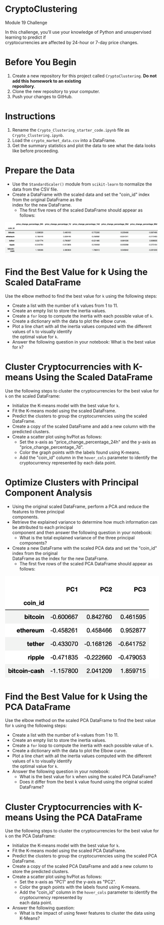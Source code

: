 # CryptoClustering
Module 19 Challenge

In this challenge, you'll use your knowledge of Python and unsupervised learning to predict if \
cryptocurrencies are affected by 24-hour or 7-day price changes.
#
# Before You Begin
1. Create a new repository for this project called `CryptoClustering`. **Do not add this homework to an existing \
repository**.
2. Clone the new repository to your computer.
3. Push your changes to GitHub.
#
# Instructions
1. Rename the `Crypto_Clustering_starter_code.ipynb` file as `Crypto_Clustering.ipynb`.
2. Load the `crypto_market_data.csv` into a DataFrame.
3. Get the summary statistics and plot the data to see what the data looks like before proceeding.
#
# Prepare the Data
* Use the `StandardScaler()` module from `scikit-learn` to normalize the data from the CSV file.
* Create a DataFrame with the scaled data and set the "coin_id" index from the original DataFrame as the \
index for the new DataFrame.
    * The first five rows of the scaled DataFrame should appear as follows:

![alt text](images/image.png)

#
# Find the Best Value for k Using the Scaled DataFrame
Use the elbow method to find the best value for `k` using the following steps:
* Create a list with the number of k values from 1 to 11.
* Create an empty list to store the inertia values.
* Create a `for` loop to compute the inertia with each possible value of `k`.
* Create a dictionary with the data to plot the elbow curve.
* Plot a line chart with all the inertia values computed with the different values of `k` to visually identify \
the optimal value for `k`.
* Answer the following question in your notebook: What is the best value for `k`?

#
# Cluster Cryptocurrencies with K-means Using the Scaled DataFrame
Use the following steps to cluster the cryptocurrencies for the best value for `k` on the scaled DataFrame:
* Initialize the K-means model with the best value for `k`.
* Fit the K-means model using the scaled DataFrame.
* Predict the clusters to group the cryptocurrencies using the scaled DataFrame.
* Create a copy of the scaled DataFrame and add a new column with the predicted clusters.
* Create a scatter plot using hvPlot as follows:
    * Set the x-axis as "price_change_percentage_24h" and the y-axis as "price_change_percentage_7d".
    * Color the graph points with the labels found using K-means.
    * Add the "coin_id" column in the `hover_cols` parameter to identify the cryptocurrency represented by each data point.

#
# Optimize Clusters with Principal Component Analysis
* Using the original scaled DataFrame, perform a PCA and reduce the features to three principal \
components.
* Retrieve the explained variance to determine how much information can be attributed to each principal \
component and then answer the following question in your notebook:
    * What is the total explained variance of the three principal components?
* Create a new DataFrame with the scaled PCA data and set the "coin_id" index from the original \
DataFrame as the index for the new DataFrame.
    * The first five rows of the scaled PCA DataFrame should appear as follows:

![alt text](images/image-1.png)

#
# Find the Best Value for k Using the PCA DataFrame
Use the elbow method on the scaled PCA DataFrame to find the best value for `k` using the following steps:
* Create a list with the number of k-values from 1 to 11.
* Create an empty list to store the inertia values.
* Create a `for` loop to compute the inertia with each possible value of `k`.
* Create a dictionary with the data to plot the Elbow curve.
* Plot a line chart with all the inertia values computed with the different values of `k` to visually identify \
the optimal value for `k`.
* Answer the following question in your notebook:
    * What is the best value for `k` when using the scaled PCA DataFrame?
    * Does it differ from the best k value found using the original scaled DataFrame?

#
# Cluster Cryptocurrencies with K-means Using the PCA DataFrame
Use the following steps to cluster the cryptocurrencies for the best value for `k` on the PCA DataFrame:
* Initialize the K-means model with the best value for `k`.
* Fit the K-means model using the scaled PCA DataFrame.
* Predict the clusters to group the cryptocurrencies using the scaled PCA DataFrame.
* Create a copy of the scaled PCA DataFrame and add a new column to store the predicted clusters.
* Create a scatter plot using hvPlot as follows:
    * Set the x-axis as "PC1" and the y-axis as "PC2".
    * Color the graph points with the labels found using K-means.
    * Add the "coin_id" column in the `hover_cols` parameter to identify the cryptocurrency represented by \
    each data point.
* Answer the following question:
    * What is the impact of using fewer features to cluster the data using K-Means?